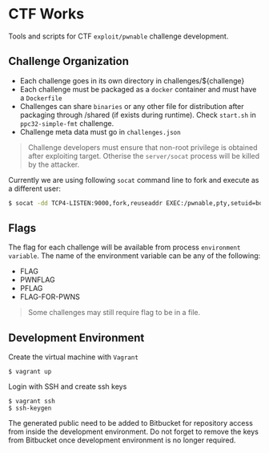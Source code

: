 # CTF Works

Tools and scripts for CTF `exploit/pwnable` challenge development.

## Challenge Organization

* Each challenge goes in its own directory in challenges/${challenge}
* Each challenge must be packaged as a `docker` container and must have a `Dockerfile`
* Challenges can share `binaries` or any other file for distribution after packaging through /shared (if exists during runtime). Check `start.sh` in `ppc32-simple-fmt` challenge.
* Challenge meta data must go in `challenges.json`

> Challenge developers must ensure that non-root privilege is obtained after exploiting target. Otherise the `server/socat` process will be killed by the attacker.

Currently we are using following `socat` command line to fork and execute as a different user:

```bash
$ socat -dd TCP4-LISTEN:9000,fork,reuseaddr EXEC:/pwnable,pty,setuid=bob,echo=0,raw,iexten=0
```

## Flags

The flag for each challenge will be available from process `environment variable`. The name of the environment variable can be any of the following:

* FLAG
* PWNFLAG
* PFLAG
* FLAG-FOR-PWNS

> Some challenges may still require flag to be in a file.

## Development Environment

Create the virtual machine with `Vagrant`

```
$ vagrant up
```

Login with SSH and create ssh keys

```
$ vagrant ssh
$ ssh-keygen
```

The generated public need to be added to Bitbucket for repository access from inside the development environment. Do not forget to remove the keys from Bitbucket once development environment is no longer required.



